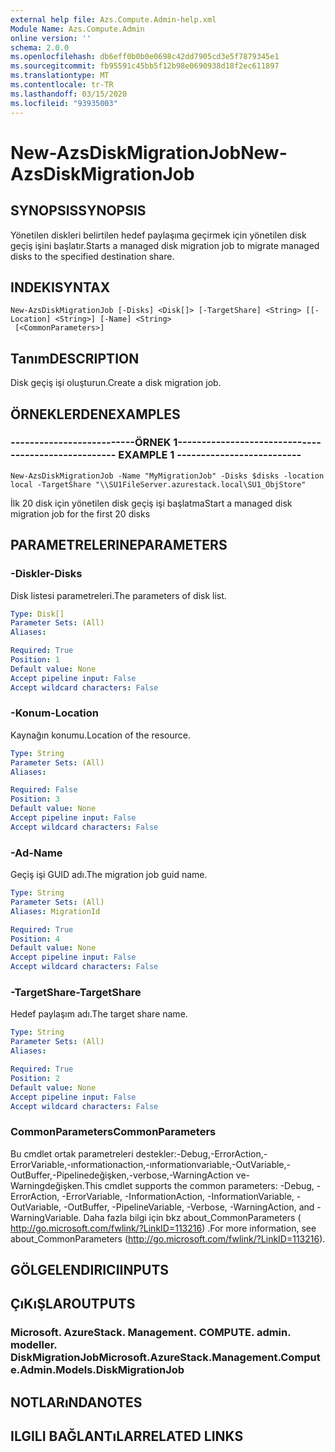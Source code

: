 ```yaml
---
external help file: Azs.Compute.Admin-help.xml
Module Name: Azs.Compute.Admin
online version: ''
schema: 2.0.0
ms.openlocfilehash: db6eff0b0b0e0698c42dd7905cd3e5f7879345e1
ms.sourcegitcommit: fb95591c45bb5f12b98e0690938d18f2ec611897
ms.translationtype: MT
ms.contentlocale: tr-TR
ms.lasthandoff: 03/15/2020
ms.locfileid: "93935003"
---
```

# <span data-ttu-id="6756e-101">New-AzsDiskMigrationJob</span><span class="sxs-lookup"><span data-stu-id="6756e-101">New-AzsDiskMigrationJob</span></span>

## <span data-ttu-id="6756e-102">SYNOPSIS</span><span class="sxs-lookup"><span data-stu-id="6756e-102">SYNOPSIS</span></span>
<span data-ttu-id="6756e-103">Yönetilen diskleri belirtilen hedef paylaşıma geçirmek için yönetilen disk geçiş işini başlatır.</span><span class="sxs-lookup"><span data-stu-id="6756e-103">Starts a managed disk migration job to migrate managed disks to the specified destination share.</span></span>

## <span data-ttu-id="6756e-104">INDEKI</span><span class="sxs-lookup"><span data-stu-id="6756e-104">SYNTAX</span></span>

```
New-AzsDiskMigrationJob [-Disks] <Disk[]> [-TargetShare] <String> [[-Location] <String>] [-Name] <String>
 [<CommonParameters>]
```

## <span data-ttu-id="6756e-105">Tanım</span><span class="sxs-lookup"><span data-stu-id="6756e-105">DESCRIPTION</span></span>
<span data-ttu-id="6756e-106">Disk geçiş işi oluşturun.</span><span class="sxs-lookup"><span data-stu-id="6756e-106">Create a disk migration job.</span></span>

## <span data-ttu-id="6756e-107">ÖRNEKLERDEN</span><span class="sxs-lookup"><span data-stu-id="6756e-107">EXAMPLES</span></span>

### <span data-ttu-id="6756e-108">--------------------------ÖRNEK 1--------------------------</span><span class="sxs-lookup"><span data-stu-id="6756e-108">-------------------------- EXAMPLE 1 --------------------------</span></span>
```
New-AzsDiskMigrationJob -Name "MyMigrationJob" -Disks $disks -location local -TargetShare "\\SU1FileServer.azurestack.local\SU1_ObjStore"
```

<span data-ttu-id="6756e-109">İlk 20 disk için yönetilen disk geçiş işi başlatma</span><span class="sxs-lookup"><span data-stu-id="6756e-109">Start a managed disk migration job for the first 20 disks</span></span>

## <span data-ttu-id="6756e-110">PARAMETRELERINE</span><span class="sxs-lookup"><span data-stu-id="6756e-110">PARAMETERS</span></span>

### <span data-ttu-id="6756e-111">-Diskler</span><span class="sxs-lookup"><span data-stu-id="6756e-111">-Disks</span></span>
<span data-ttu-id="6756e-112">Disk listesi parametreleri.</span><span class="sxs-lookup"><span data-stu-id="6756e-112">The parameters of disk list.</span></span>

```yaml
Type: Disk[]
Parameter Sets: (All)
Aliases: 

Required: True
Position: 1
Default value: None
Accept pipeline input: False
Accept wildcard characters: False
```

### <span data-ttu-id="6756e-113">-Konum</span><span class="sxs-lookup"><span data-stu-id="6756e-113">-Location</span></span>
<span data-ttu-id="6756e-114">Kaynağın konumu.</span><span class="sxs-lookup"><span data-stu-id="6756e-114">Location of the resource.</span></span>

```yaml
Type: String
Parameter Sets: (All)
Aliases: 

Required: False
Position: 3
Default value: None
Accept pipeline input: False
Accept wildcard characters: False
```

### <span data-ttu-id="6756e-115">-Ad</span><span class="sxs-lookup"><span data-stu-id="6756e-115">-Name</span></span>
<span data-ttu-id="6756e-116">Geçiş işi GUID adı.</span><span class="sxs-lookup"><span data-stu-id="6756e-116">The migration job guid name.</span></span>

```yaml
Type: String
Parameter Sets: (All)
Aliases: MigrationId

Required: True
Position: 4
Default value: None
Accept pipeline input: False
Accept wildcard characters: False
```

### <span data-ttu-id="6756e-117">-TargetShare</span><span class="sxs-lookup"><span data-stu-id="6756e-117">-TargetShare</span></span>
<span data-ttu-id="6756e-118">Hedef paylaşım adı.</span><span class="sxs-lookup"><span data-stu-id="6756e-118">The target share name.</span></span>

```yaml
Type: String
Parameter Sets: (All)
Aliases: 

Required: True
Position: 2
Default value: None
Accept pipeline input: False
Accept wildcard characters: False
```

### <span data-ttu-id="6756e-119">CommonParameters</span><span class="sxs-lookup"><span data-stu-id="6756e-119">CommonParameters</span></span>
<span data-ttu-id="6756e-120">Bu cmdlet ortak parametreleri destekler:-Debug,-ErrorAction,-ErrorVariable,-ınformationaction,-ınformationvariable,-OutVariable,-OutBuffer,-Pipelinedeğişken,-verbose,-WarningAction ve-Warningdeğişken.</span><span class="sxs-lookup"><span data-stu-id="6756e-120">This cmdlet supports the common parameters: -Debug, -ErrorAction, -ErrorVariable, -InformationAction, -InformationVariable, -OutVariable, -OutBuffer, -PipelineVariable, -Verbose, -WarningAction, and -WarningVariable.</span></span> <span data-ttu-id="6756e-121">Daha fazla bilgi için bkz about_CommonParameters ( http://go.microsoft.com/fwlink/?LinkID=113216) .</span><span class="sxs-lookup"><span data-stu-id="6756e-121">For more information, see about_CommonParameters (http://go.microsoft.com/fwlink/?LinkID=113216).</span></span>

## <span data-ttu-id="6756e-122">GÖLGELENDIRICI</span><span class="sxs-lookup"><span data-stu-id="6756e-122">INPUTS</span></span>

## <span data-ttu-id="6756e-123">ÇıKıŞLAR</span><span class="sxs-lookup"><span data-stu-id="6756e-123">OUTPUTS</span></span>

### <span data-ttu-id="6756e-124">Microsoft. AzureStack. Management. COMPUTE. admin. modeller. DiskMigrationJob</span><span class="sxs-lookup"><span data-stu-id="6756e-124">Microsoft.AzureStack.Management.Compute.Admin.Models.DiskMigrationJob</span></span>

## <span data-ttu-id="6756e-125">NOTLARıNDA</span><span class="sxs-lookup"><span data-stu-id="6756e-125">NOTES</span></span>

## <span data-ttu-id="6756e-126">ILGILI BAĞLANTıLAR</span><span class="sxs-lookup"><span data-stu-id="6756e-126">RELATED LINKS</span></span>

